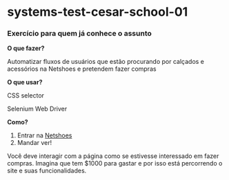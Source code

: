 # systems-test-cesar-school-01


### Exercício para quem já conhece o assunto

**O que fazer?**

Automatizar fluxos de usuários que estão procurando por calçados e acessórios na Netshoes e pretendem fazer compras

**O que usar?**

CSS selector

Selenium Web Driver

**Como?**

1. Entrar na [Netshoes](https://www.netshoes.com.br/)
2. Mandar ver!

Você deve interagir com a página como se estivesse interessado em fazer compras. Imagina que tem $1000 para gastar e por isso está percorrendo o site e suas funcionalidades.
